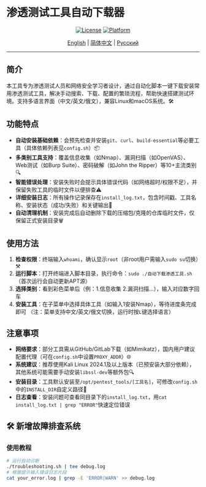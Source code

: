 # 渗透测试工具自动下载器

<div align="center">

[![License](https://img.shields.io/badge/license-MIT-blue.svg?style=flat-square)](LICENSE)
[![Platform](https://img.shields.io/badge/platform-Linux%20%7C%20macOS-lightgrey.svg?style=flat-square)](README.md)

[English](README_en.md) | [简体中文](README_zh.md) | [Русский](README_ru.md)

</div>

---

## 简介
本工具专为渗透测试人员和网络安全学习者设计，通过自动化脚本一键下载安装常用渗透测试工具，解决手动搜索、下载、配置的繁琐流程，帮助快速搭建测试环境。支持多语言界面（中文/英文/俄文），兼容Linux和macOS系统。🛠️

## 功能特点
- **自动安装基础依赖**：会预先检查并安装`git`、`curl`、`build-essential`等必要工具（具体依赖列表见`config.sh`）📦
- **多类别工具支持**：覆盖信息收集（如Nmap）、漏洞扫描（如OpenVAS）、Web测试（如Burp Suite）、密码破解（如John the Ripper）等10+主流类别🔍
- **智能错误处理**：安装失败时会提示具体错误代码（如网络超时/权限不足），并保留失败工具的临时文件以便排查⚠️
- **详细安装日志**：所有操作记录保存在`install_log.txt`，包含时间戳、工具名称、安装状态（成功/失败）和关键输出📝
- **自动清理机制**：安装完成后自动删除下载的压缩包/克隆的仓库临时文件，仅保留正式安装目录🗑️

## 使用方法
1. **检查权限**：终端输入`whoami`，确认显示`root`（非root用户需输入`sudo su`切换）⚒️
2. **运行脚本**：打开终端进入脚本目录，执行命令：`sudo ./自动下载渗透工具.sh`（首次运行会自动更新APT源）
3. **选择类别**：看到彩色菜单后（例：1.信息收集 2.漏洞扫描...），输入对应数字回车
4. **安装工具**：在子菜单中选择具体工具（如输入1安装Nmap），等待进度条完成即可
（注：菜单支持中文/英文/俄文切换，运行时按`L`键选择语言）

## 注意事项
- **网络要求**：部分工具需从GitHub/GitLab下载（如Mimikatz），国内用户建议配置代理（可在`config.sh`中设置`PROXY_ADDR`）🌐
- **系统建议**：推荐使用Kali Linux 2024.1及以上版本（已预安装大部分依赖），其他系统可能需要手动安装`libssl-dev`等额外包🔍
- **安装目录**：工具默认安装至`/opt/pentest_tools/[工具名]`，可修改`config.sh`中的`INSTALL_DIR`自定义路径📂
- **日志查看**：安装问题可查看同目录下的`install_log.txt`，用`cat install_log.txt | grep "ERROR"`快速定位错误

## 🛠️ 新增故障排查系统
### 使用教程
```bash
# 运行自动诊断
./troubleshooting.sh | tee debug.log
# 根据提示输入错误日志片段
cat your_error.log | grep -E 'ERROR|WARN' >> debug.log
```
